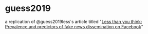 # guess2019
a replication of @guess2019less's article titled "[Less than you think: Prevalence and predictors of fake news dissemination on Facebook](https://www.science.org/doi/10.1126/sciadv.aau4586)"
